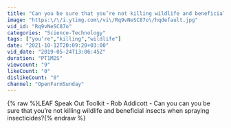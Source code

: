 ```yaml
---
title: "Can you be sure that you’re not killing wildlife and beneficial insects when spraying insecticides?"
image: "https:\/\/i.ytimg.com\/vi\/Rq9vNeSC87o\/hqdefault.jpg"
vid_id: "Rq9vNeSC87o"
categories: "Science-Technology"
tags: ["you’re","killing","wildlife"]
date: "2021-10-12T20:09:20+03:00"
vid_date: "2019-05-24T13:06:45Z"
duration: "PT1M2S"
viewcount: "9"
likeCount: "0"
dislikeCount: "0"
channel: "OpenFarmSunday"
---
```

{% raw %}LEAF Speak Out Toolkit - Rob Addicott - Can you can you be sure that you’re not killing wildlife and beneficial insects when spraying insecticides?{% endraw %}
